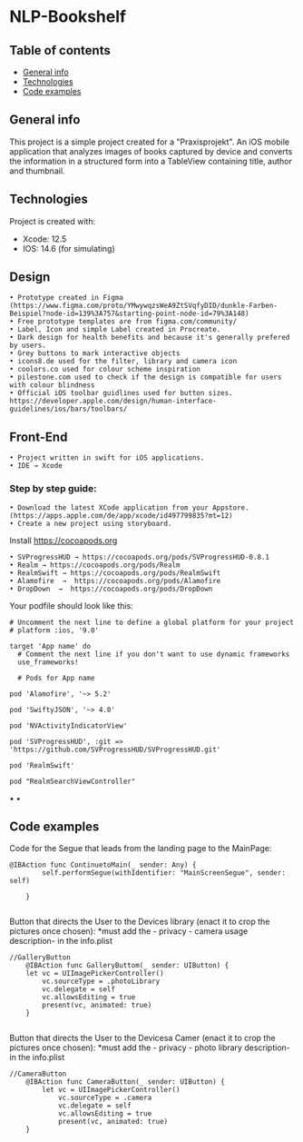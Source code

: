 # NLP-Bookshelf
## Table of contents
* [General info](#general-info)
* [Technologies](#technologies)
* [Code examples](#code-examples)

## General info
This project is a simple project created for a "Praxisprojekt". An iOS mobile application that analyzes images of books captured by device and converts the information in a structured form into a TableView containing title, author and thumbnail.

## Technologies
Project is created with:
* Xcode: 12.5
* IOS: 14.6 (for simulating)

## Design
	• Prototype created in Figma (https://www.figma.com/proto/YMwywqzsWeA9ZtSVqfyDID/dunkle-Farben-Beispiel?node-id=139%3A757&starting-point-node-id=79%3A148)
	• Free prototype templates are from figma.com/community/ 
	• Label, Icon and simple Label created in Procreate.
	• Dark design for health benefits and because it's generally prefered by users.
	• Grey buttons to mark interactive objects
	• icons8.de used for the filter, library and camera icon
	• coolors.co used for colour scheme inspiration
	• pilestone.com used to check if the design is compatible for users with colour blindness
	• Official iOS toolbar guidlines used for button sizes. https://developer.apple.com/design/human-interface-guidelines/ios/bars/toolbars/

## Front-End
	• Project written in swift for iOS applications.
	• IDE → Xcode

### Step by step guide:

	• Download the latest XCode application from your Appstore. (https://apps.apple.com/de/app/xcode/id497799835?mt=12)
	• Create a new project using storyboard.

Install https://cocoapods.org

	• SVProgressHUD → https://cocoapods.org/pods/SVProgressHUD-0.8.1
	• Realm → https://cocoapods.org/pods/Realm
	• RealmSwift → https://cocoapods.org/pods/RealmSwift
	• Alamofire  →  https://cocoapods.org/pods/Alamofire
	• DropDown  →  https://cocoapods.org/pods/DropDown

Your podfile should look like this:
```
# Uncomment the next line to define a global platform for your project
# platform :ios, '9.0'

target 'App name' do
  # Comment the next line if you don't want to use dynamic frameworks
  use_frameworks!

  # Pods for App name

pod 'Alamofire', '~> 5.2'

pod 'SwiftyJSON', '~> 4.0'

pod 'NVActivityIndicatorView'

pod 'SVProgressHUD', :git => 'https://github.com/SVProgressHUD/SVProgressHUD.git'

pod 'RealmSwift'

pod "RealmSearchViewController"
```


• 
•





## Code examples

Code for the Segue that leads from the landing page to the MainPage:
```
@IBAction func ContinuetoMain(_ sender: Any) {
        self.performSegue(withIdentifier: "MainScreenSegue", sender: self)
       
    }
   
```


Button that directs the User to the Devices library (enact it to crop the pictures once chosen):
*must add the - privacy - camera usage description- in the info.plist
```
//GalleryButton
    @IBAction func GalleryButtom(_ sender: UIButton) {
    let vc = UIImagePickerController()
        vc.sourceType = .photoLibrary
        vc.delegate = self
        vc.allowsEditing = true
        present(vc, animated: true)
    }
    
```

Button that directs the User to the Devicesa Camer (enact it to crop the pictures once chosen):
*must add the - privacy - photo library description- in the info.plist
```
//CameraButton
    @IBAction func CameraButton(_ sender: UIButton) {
        let vc = UIImagePickerController()
            vc.sourceType = .camera
            vc.delegate = self
            vc.allowsEditing = true
            present(vc, animated: true)
    }
    
```
